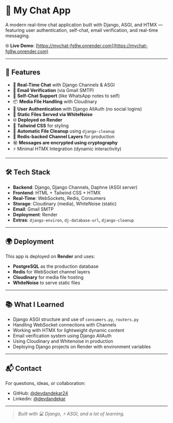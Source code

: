 # 💬 My Chat App

A modern real-time chat application built with Django, ASGI, and HTMX — featuring user authentication, self-chat, email verification, and real-time messaging.

🌐 **Live Demo**: [https://mychat-fg9w.onrender.com](https://mychat-fg9w.onrender.com)

---

## 🚀 Features

- 🧠 **Real-Time Chat** with Django Channels & ASGI  
- 📧 **Email Verification** (via Gmail SMTP)  
- 💬 **Self-Chat Support** (like WhatsApp notes to self)  
- 📦 **Media File Handling** with Cloudinary  
- 🔐 **User Authentication** with Django AllAuth (no social logins)  
- 📄 **Static Files Served via WhiteNoise**  
- 🌐 **Deployed on Render**  
- 💅 **Tailwind CSS** for styling  
- 🧹 **Automatic File Cleanup** using `django-cleanup`  
- 🔁 **Redis-backed Channel Layers** for production
- ㊙️ **Messages are encrypted using cryptography**
- ⚡ Minimal HTMX Integration (dynamic interactivity)  

---

## 🛠️ Tech Stack

- **Backend**: Django, Django Channels, Daphne (ASGI server)  
- **Frontend**: HTML + Tailwind CSS + HTMX  
- **Real-Time**: WebSockets, Redis, Consumers  
- **Storage**: Cloudinary (media), WhiteNoise (static)  
- **Email**: Gmail SMTP  
- **Deployment**: Render  
- **Extras**: `django-environ`, `dj-database-url`, `django-cleanup`  

---

## 🌍 Deployment

This app is deployed on **Render** and uses:
- **PostgreSQL** as the production database  
- **Redis** for WebSocket channel layers  
- **Cloudinary** for media file hosting  
- **WhiteNoise** to serve static files  

---

## 📚 What I Learned

- Django ASGI structure and use of `consumers.py`, `routers.py`  
- Handling WebSocket connections with Channels  
- Working with HTMX for lightweight dynamic content  
- Email verification system using Django AllAuth  
- Using Cloudinary and Whitenoise in production  
- Deploying Django projects on Render with environment variables  

---

## 📬 Contact

For questions, ideas, or collaboration:
- GitHub: [@devdandekar24](https://github.com/devdandekar24)
- Linkedin: [@devdandekar](https://www.linkedin.com/in/dev-dandekar)
---

> _Built with 💻 Django, ⚡ ASGI, and a lot of learning._
